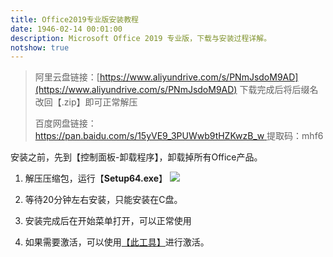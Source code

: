```yaml
---
title: Office2019专业版安装教程
date: 1946-02-14 00:01:00
description: Microsoft Office 2019 专业版，下载与安装过程详解。
notshow: true
---
```


>阿里云盘链接：[https://www.aliyundrive.com/s/PNmJsdoM9AD](https://www.aliyundrive.com/s/PNmJsdoM9AD)
>下载完成后将后缀名改回【.zip】即可正常解压
>
>百度网盘链接：[https://pan.baidu.com/s/15yVE9_3PUWwb9tHZKwzB_w ](https://pan.baidu.com/s/15yVE9_3PUWwb9tHZKwzB_w )
>提取码：mhf6

安装之前，先到【控制面板-卸载程序】，卸载掉所有Office产品。

1. 解压压缩包，运行【**Setup64.exe**】
![](https://img-blog.csdnimg.cn/b5cc2462b5484a9687be5517c8530a6b.png?x-oss-process=image/watermark,type_ZHJvaWRzYW5zZmFsbGJhY2s,shadow_50,text_Q1NETiBASGFsZl9B,size_20,color_FFFFFF,t_70,g_se,x_16)
2. 等待20分钟左右安装，只能安装在C盘。

3. 安装完成后在开始菜单打开，可以正常使用

4. 如果需要激活，可以使用[【此工具】](https://huffie.lanzouw.com/idn0Cuhmwzg)进行激活。